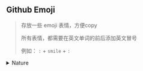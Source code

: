 ## Github Emoji

> 存放一些 emoji 表情，方便copy
>
> 所有表情，都需要在英文单词的前后添加英文冒号 
>
> 例如： `:` + `smile` + `:`

<details>
<summary>Nature</summary>
bowtie: bowtie  

smile: smile  

simple_smile: simple_smile  

laughing: laughing  

blush: blush  

smiley: smiley  

relaxed: relaxed  

smirk: smirk  

heart_eyes: heart_eyes  

kissing_heart: kissing_heart  

kissing_closed_eyes: kissing_closed_eyes  

flushed: flushed  

relieved: relieved  

satisfied: satisfied  

grin: grin  

wink: wink  

stuck_out_tongue_winking_eye: stuck_out_tongue_winking_eye  

stuck_out_tongue_closed_eyes: stuck_out_tongue_closed_eyes  

grinning: grinning  

kissing: kissing  

kissing_smiling_eyes: kissing_smiling_eyes  

stuck_out_tongue: stuck_out_tongue  

sleeping: sleeping  

worried: worried  

frowning: frowning  

anguished: anguished  

open_mouth: open_mouth  

grimacing: grimacing  

confused: confused  

hushed: hushed  

expressionless: expressionless  

unamused: unamused  

sweat_smile: sweat_smile  

sweat: sweat  

disappointed_relieved: disappointed_relieved  

weary: weary  

pensive: pensive  

disappointed: disappointed  

confounded: confounded  

fearful: fearful  

cold_sweat: cold_sweat  

persevere: persevere  

cry: cry  

sob: sob  

joy: joy  

astonished: astonished  

scream: scream  

neckbeard: neckbeard  

tired_face: tired_face  

angry: angry  

rage: rage  

triumph: triumph  

sleepy: sleepy  

yum: yum  

mask: mask  

sunglasses: sunglasses  

dizzy_face: dizzy_face  

imp: imp  

smiling_imp: smiling_imp  

neutral_face: neutral_face  

no_mouth: no_mouth  

innocent: innocent  

alien: alien  

yellow_heart: yellow_heart  

blue_heart: blue_heart  

purple_heart: purple_heart  

heart: heart  

green_heart: green_heart  

broken_heart: broken_heart  

heartbeat: heartbeat  

heartpulse: heartpulse  

two_hearts: two_hearts  

revolving_hearts: revolving_hearts  

cupid: cupid  

sparkling_heart: sparkling_heart  

sparkles: sparkles  

star: star  

star2: star2  

dizzy: dizzy  

boom: boom  

collision: collision  

anger: anger  

exclamation: exclamation  

question: question  

grey_exclamation: grey_exclamation  

grey_question: grey_question  

zzz: zzz  

dash: dash  

sweat_drops: sweat_drops  

notes: notes  

musical_note: musical_note  

fire: fire  

hankey: hankey  

poop: poop  

shit: shit  

+1: +1  

thumbsup: thumbsup  

-1: -1  

thumbsdown: thumbsdown  

ok_hand: ok_hand  

punch: punch  

facepunch: facepunch  

fist: fist  

v: v  

wave: wave  

hand: hand  

raised_hand: raised_hand  

open_hands: open_hands  

point_up: point_up  

point_down: point_down  

point_left: point_left  

point_right: point_right  

raised_hands: raised_hands  

pray: pray  

point_up_2: point_up_2  

clap: clap  

muscle: muscle  

metal: metal  

fu: fu  

runner: runner  

running: running  

couple: couple  

family: family  

two_men_holding_hands: two_men_holding_hands  

two_women_holding_hands: two_women_holding_hands  

dancer: dancer  

dancers: dancers  

ok_woman: ok_woman  

no_good: no_good  

information_desk_person: information_desk_person  

raising_hand: raising_hand  

bride_with_veil: bride_with_veil  

person_with_pouting_face: person_with_pouting_face  

person_frowning: person_frowning  

bow: bow  

couplekiss: couplekiss  

couple_with_heart: couple_with_heart  

massage: massage  

haircut: haircut  

nail_care: nail_care  

boy: boy  

girl: girl  

woman: woman  

man: man  

baby: baby  

older_woman: older_woman  

older_man: older_man  

person_with_blond_hair: person_with_blond_hair  

man_with_gua_pi_mao: man_with_gua_pi_mao  

man_with_turban: man_with_turban  

construction_worker: construction_worker  

cop: cop  

angel: angel  

princess: princess  

smiley_cat: smiley_cat  

smile_cat: smile_cat  

heart_eyes_cat: heart_eyes_cat  

kissing_cat: kissing_cat  

smirk_cat: smirk_cat  

scream_cat: scream_cat  

crying_cat_face: crying_cat_face  

joy_cat: joy_cat  

pouting_cat: pouting_cat  

japanese_ogre: japanese_ogre  

japanese_goblin: japanese_goblin  

see_no_evil: see_no_evil  

hear_no_evil: hear_no_evil  

speak_no_evil: speak_no_evil  

guardsman: guardsman  

skull: skull  

feet: feet  

lips: lips  

kiss: kiss  

droplet: droplet  

ear: ear  

eyes: eyes  

nose: nose  

tongue: tongue  

love_letter: love_letter  

bust_in_silhouette: bust_in_silhouette  

busts_in_silhouette: busts_in_silhouette  

speech_balloon: speech_balloon  

thought_balloon: thought_balloon  

feelsgood: feelsgood  

finnadie: finnadie  

goberserk: goberserk  

godmode: godmode  

hurtrealbad: hurtrealbad  

rage1: rage1  

rage2: rage2  

rage3: rage3  

rage4: rage4  

suspect: suspect  

trollface: trollface  
</details>
